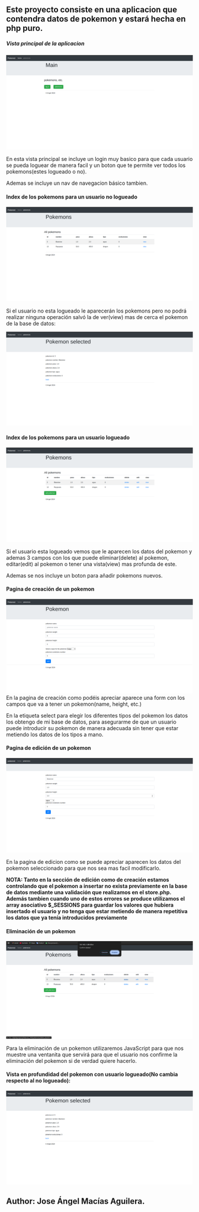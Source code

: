 ## Este proyecto consiste en una aplicacion que contendra datos de pokemon y estará hecha en php puro.

##### Vista principal de la aplicacion

![alt text](image.png)


En esta vista principal se incluye un login muy basico  para que cada usuario se pueda loguear de manera facil y un boton que te permite 
ver todos los pokemons(estes logueado o no). 

Ademas se incluye un nav de navegacion básico tambien.


#### Index de los pokemons para un usuario no logueado

![alt text](image-1.png)

Si el usuario no esta logueado le aparecerán los pokemons pero no podrá realizar ninguna operación salvó la de ver(view) mas de cerca el pokemon de la base
de datos:

![alt text](image-2.png)




#### Index de los pokemons para un usuario logueado

![alt text](image-3.png)


Si el usuario esta logueado vemos que le aparecen los datos del pokemon y ademas 3 campos con los que puede eliminar(delete) al pokemon,
editar(edit) al pokemon o tener una vista(view) mas profunda de este.

Ademas se nos incluye un boton para añadir pokemons nuevos.


#### Pagina de creación de un pokemon
![alt text](image-4.png)
En la pagina de creación como podéis apreciar aparece una form con los campos que va a tener un pokemon(name, height, etc.)

En la etiqueta select para elegir los diferentes tipos del pokemon los datos los obtengo de mi base de datos, para asegurarme de que un usuario
puede introducir su pokemon de manera adecuada sin tener que estar metiendo los datos de los tipos a mano.


#### Pagina de edición de un pokemon

![alt text](image-5.png)

En la pagina de edicion como se puede apreciar aparecen los datos del pokemon seleccionado para que nos sea mas facil modificarlo.


**NOTA: Tanto en la sección de edición como de creación estamos controlando que el pokemon a insertar no exista previamente en la base de datos mediante una validación que realizamos en el store.php. Además tambien cuando uno de estos errores se produce utilizamos el array asociativo $_SESSIONS para guardar los valores que hubiera insertado el usuario y no tenga que estar metiendo de manera repetitiva los datos que ya tenía introducidos previamente**


#### Eliminación de un pokemon 
![alt text](image-6.png)

Para la eliminación de un pokemon utilizaremos JavaScript para que nos muestre una ventanita que servirá para que el usuario nos confirme la eliminación del pokemon si de verdad quiere hacerlo.


#### Vista en profundidad del pokemon con usuario logueado(No cambia respecto al no logueado):

![alt text](image-7.png)


## Author: Jose Ángel Macías Aguilera.